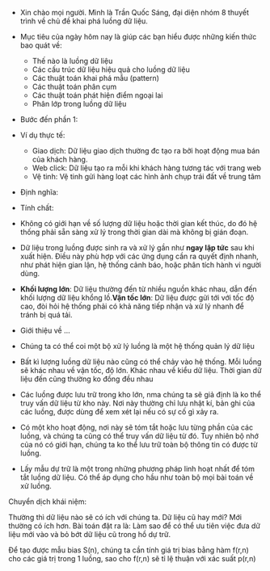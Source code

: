 - Xin chào mọi người. Mình là Trần Quốc Sáng, đại diện nhóm 8 thuyết trình về chủ đề khai phá luồng dữ liệu.

- Mục tiêu của ngày hôm nay là giúp các bạn hiểu được những kiến thức bao quát về:
	-  Thế nào là luồng dữ liệu
	- Các cấu trúc dữ liệu hiệu quả cho luồng dữ liệu
	- Các thuật toán khai phá mẫu (pattern)
	- Các thuật toán phân cụm
	- Các thuật toán phát hiện điểm ngoại lai
	- Phân lớp trong luồng dữ liệu

- Bước đến phần 1:

- Ví dụ thực tế: 
	- Giao dịch: Dữ liệu giao dịch thường đc tạo ra bởi hoạt động mua bán của khách hàng. 
	- Web click: Dữ liệu tạo ra mỗi khi khách hàng tương tác với trang web
	- Vệ tinh: Vệ tinh gửi hàng loạt các hình ảnh chụp trái đất về trung tâm

- Định nghĩa:

- Tính chất: 

- Không có giới hạn về số lượng dữ liệu hoặc thời gian kết thúc, do đó hệ thống phải sẵn sàng xử lý trong thời gian dài mà không bị gián đoạn.
- Dữ liệu trong luồng được sinh ra và xử lý gần như **ngay lập tức** sau khi xuất hiện. Điều này phù hợp với các ứng dụng cần ra quyết định nhanh, như phát hiện gian lận, hệ thống cảnh báo, hoặc phân tích hành vi người dùng.
- **Khối lượng lớn**: Dữ liệu thường đến từ nhiều nguồn khác nhau, dẫn đến khối lượng dữ liệu khổng lồ.**Vận tốc lớn**: Dữ liệu được gửi tới với tốc độ cao, đòi hỏi hệ thống phải có khả năng tiếp nhận và xử lý nhanh để tránh bị quá tải.

-  Giới thiệu về ...
-  Chúng ta có thể coi một bộ xử lý luồng là một hệ thống quản lý dữ liệu
- Bất kì lượng luồng dữ liệu nào cũng có thể chảy vào hệ thống. Mỗi luồng sẽ khác nhau về vận tốc, độ lớn. Khác nhau về kiểu dữ liệu. Thời gian dữ liệu đến cũng thường ko đồng đều nhau
- Các luồng được lưu trữ trong kho lớn, nma chúng ta sẽ giả định là ko thể truy vấn dữ liệu từ kho này. Nơi này thường chỉ lưu nhật kí, bản ghi của các luồng, được dùng để xem xét lại nếu có sự cố gì xảy ra.
- Có một kho hoạt động, nơi này sẽ tóm tắt hoặc lưu từng phần của các luồng, và chúng ta cũng có thể truy vấn dữ liệu từ đó. Tuy nhiên bộ nhớ của nó có giới hạn, chúng ta ko thể lưu trữ toàn bộ thông tin có được từ luồng.

- Lấy mẫu dự trữ là một trong những phương pháp linh hoạt nhất để tóm tắt luồng dữ liệu. Có thể áp dụng cho hầu như toàn bộ mọi bài toán về xử luồng.


Chuyển dịch khái niệm:

Thường thì dữ liệu nào sẽ có ích với chúng ta. Dữ liệu cũ hay mới? Mới thường có ích hơn. Bài toán đặt ra là: Làm sao để có thể ưu tiên việc đưa dữ liệu mới vào và bỏ bớt dữ liệu cũ trong hồ dự trữ.

Để tạo được mẫu bias S(n), chúng ta cần tính giá trị bias bằng hàm f(r,n) cho các giá trị trong 1 luồng, sao cho f(r,n) sẽ tỉ lệ thuận với xác suất p(r,n)